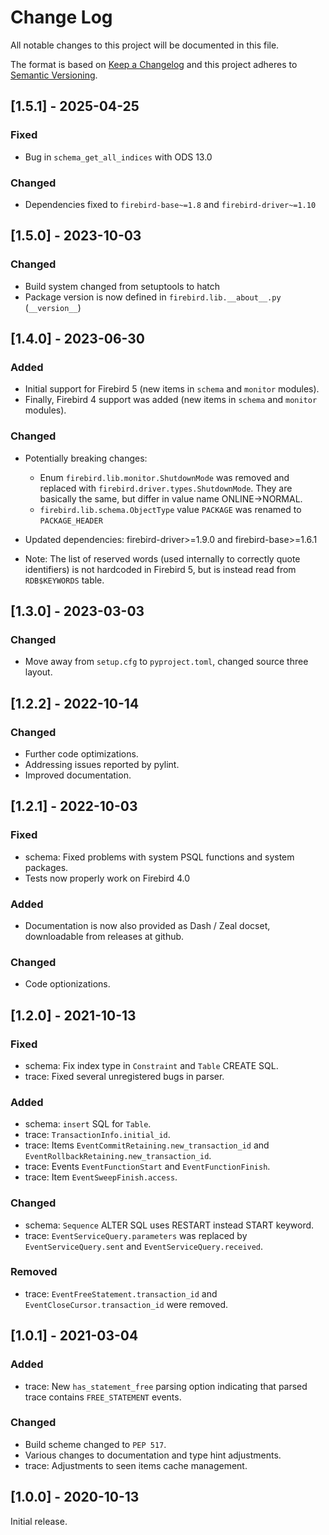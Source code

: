 # Change Log
All notable changes to this project will be documented in this file.

The format is based on [Keep a Changelog](http://keepachangelog.com/)
and this project adheres to [Semantic Versioning](http://semver.org/).

## [1.5.1] - 2025-04-25

### Fixed

- Bug in `schema_get_all_indices` with ODS 13.0

### Changed

- Dependencies fixed to `firebird-base~=1.8` and `firebird-driver~=1.10`

## [1.5.0] - 2023-10-03

### Changed

- Build system changed from setuptools to hatch
- Package version is now defined in `firebird.lib.__about__.py` (`__version__`)

## [1.4.0] - 2023-06-30

### Added

- Initial support for Firebird 5 (new items in `schema` and `monitor` modules).
- Finally, Firebird 4 support was added (new items in `schema` and `monitor` modules).

### Changed

- Potentially breaking changes:

  - Enum `firebird.lib.monitor.ShutdownMode` was removed and replaced with
    `firebird.driver.types.ShutdownMode`. They are basically the same, but differ in value
    name ONLINE->NORMAL.
  - `firebird.lib.schema.ObjectType` value `PACKAGE` was renamed to `PACKAGE_HEADER`

- Updated dependencies: firebird-driver>=1.9.0 and firebird-base>=1.6.1
- Note: The list of reserved words (used internally to correctly quote identifiers) is
  not hardcoded in Firebird 5, but is instead read from `RDB$KEYWORDS` table.

## [1.3.0] - 2023-03-03

### Changed

- Move away from `setup.cfg` to `pyproject.toml`, changed source three layout.

## [1.2.2] - 2022-10-14

### Changed

- Further code optimizations.
- Addressing issues reported by pylint.
- Improved documentation.

## [1.2.1] - 2022-10-03

### Fixed

- schema: Fixed problems with system PSQL functions and system packages.
- Tests now properly work on Firebird 4.0

### Added

- Documentation is now also provided as Dash / Zeal docset, downloadable from releases at github.

### Changed

- Code optionizations.

## [1.2.0] - 2021-10-13

### Fixed

- schema: Fix index type in `Constraint` and `Table` CREATE SQL.
- trace: Fixed several unregistered bugs in parser.

### Added

- schema: `insert` SQL for `Table`.
- trace: `TransactionInfo.initial_id`.
- trace: Items `EventCommitRetaining.new_transaction_id` and `EventRollbackRetaining.new_transaction_id`.
- trace: Events `EventFunctionStart` and `EventFunctionFinish`.
- trace: Item `EventSweepFinish.access`.

### Changed

- schema: `Sequence` ALTER SQL uses RESTART instead START keyword.
- trace: `EventServiceQuery.parameters` was replaced by `EventServiceQuery.sent` and
         `EventServiceQuery.received`.

### Removed

- trace: `EventFreeStatement.transaction_id` and `EventCloseCursor.transaction_id` were removed.

## [1.0.1] - 2021-03-04

### Added

- trace: New `has_statement_free` parsing option indicating that parsed trace contains
  `FREE_STATEMENT` events.

### Changed

- Build scheme changed to `PEP 517`.
- Various changes to documentation and type hint adjustments.
- trace: Adjustments to seen items cache management.


## [1.0.0] - 2020-10-13

Initial release.
